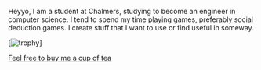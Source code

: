 Heyyo, I am a student at Chalmers, studying to become an engineer in computer science.
I tend to spend my time playing games, preferably social deduction games.
I create stuff that I want to use or find useful in someway.

[![trophy](https://github-profile-trophy.vercel.app/?username=The1Penguin&theme=dracula)]

[Feel free to buy me a cup of tea](https://www.buymeacoffee.com/the1penguin)

<!---
The1Penguin/The1Penguin is a ✨ special ✨ repository because its `README.md` (this file) appears on your GitHub profile.
You can click the Preview link to take a look at your changes.
--->
